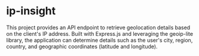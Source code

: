 # ip-insight
This project provides an API endpoint to retrieve geolocation details based on the client's IP address. Built with Express.js and leveraging the geoip-lite library, the application can determine details such as the user's city, region, country, and geographic coordinates (latitude and longitude).
